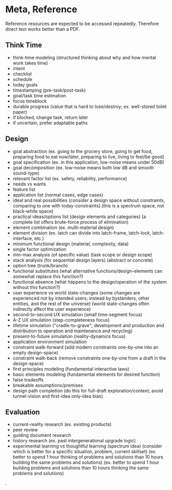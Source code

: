 # Meta, Reference

Reference resources are expected to be accessed repeatedly. Therefore direct text works better than a PDF. 

## Think Time

* think-time modeling (structured thinking about why and how mental work takes time)
* intent
* checklist
* schedule
* today goals
* timestamping (pre-task/post-task)
* goal/task time estimation
* focus timeblock
* durable progress (value that is hard to lose/destroy; ex. well-stored toilet paper)
* if blocked, change task, return later
* if uncertain, prefer adaptable paths

## Design

* goal abstraction (ex. going to the grocery store, going to get food, preparing food to eat now/later, preparing to live, living to feel/be good)
* goal specification (ex. in this application, low-noise means under 50dB)
* goal decomposition (ex. low-noise means both low dB and smooth sound-type)
* relevant factor list (ex. safety, reliability, performance)
* needs vs wants
* feature list
* application list (normal cases, edge cases)
* ideal and real possibilities (consider a design space without constraints, comparing to one with today-constraints) (this is a spectrum space, not black-white space)
* practical ideas/options list (design elements and categories) (a complete list offers brute-force process of elimination)
* element combination (ex. multi-material design) 
* element division (ex. latch can divide into latch-frame, latch-lock, latch-interface, etc.)
* minimum functional design (material, complexity, data)
* single factor optimization
* min-max analysis (of specific value) (task scope or design scope)
* stack analysis (for sequential design layers) (abstract or concrete)
* option tree (trunk/branch)
* functional substitutes (what alternative functions/design-elements can somewhat replace this function?)
* functional absence (what happens to the design/operation of the system without this function?)
* user experience vs world state-changes (some changes are experienced not by intended users; instead by bystanders, other entities, and the rest of the universe) (world state-changes often indirectly affect the user experience)
* second-to-second UX simulation (small time-segment focus)
* A-Z UX simulation (step-completeness focus)
* lifetime simulation ("cradle-to-grave"; development and production and distribution to operation and maintenance and recycling)
* present-to-future simulation (reality-dynamics focus)
* application environment simulation
* constraint walk-forward (add modern constraints one-by-one into an empty design-space)
* constraint walk-back (remove constraints one-by-one from a draft in the design-space)
* first principles modeling (fundamental interactive laws)
* basic elements modeling (fundamental elements for desired function)
* false tradeoffs
* breakable assumptions/premises
* design path completion (do this for full-draft exploration/context; avoid tunnel-vision and first-idea only-idea bias)

## Evaluation

* current-reality research (ex. existing products)
* peer review
* guiding document research
* history research (ex. past intergenerational upgrade logic)
* experimental learning vs thoughtful learning (spectrum idea) (consider which is better for a specific situation, problem, current skillset) (ex. better to spend 1 hour thinking of problems and solutions than 10 hours building the same problems and solutions) (ex. better to spend 1 hour building problems and solutions than 10 hours thinking the same problems and solutions)
















.
